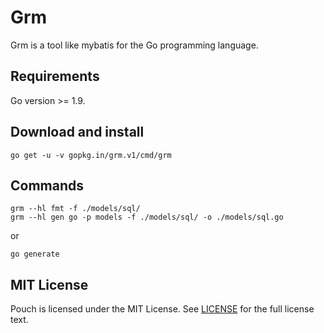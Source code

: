 # Grm 

Grm is a tool like mybatis for the Go programming language.

## Requirements

Go version >= 1.9.

## Download and install

``` shell
go get -u -v gopkg.in/grm.v1/cmd/grm
```

## Commands

``` shell
grm --hl fmt -f ./models/sql/
grm --hl gen go -p models -f ./models/sql/ -o ./models/sql.go
```

or

``` shell
go generate
```


## MIT License

Pouch is licensed under the MIT License. See [LICENSE](https://github.com/go-grm/grm/blob/master/LICENSE) for the full license text.

